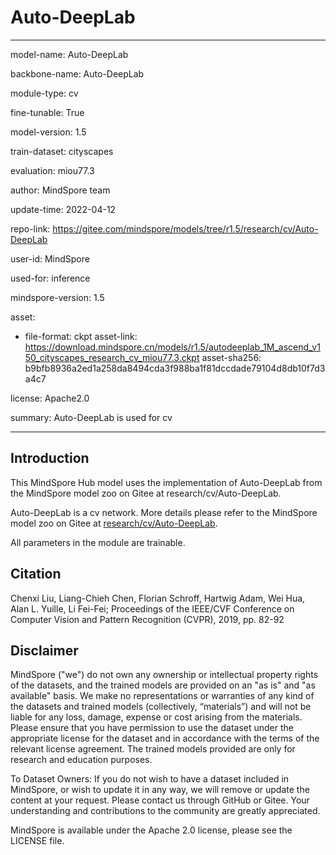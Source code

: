 # Auto-DeepLab

---

model-name: Auto-DeepLab

backbone-name: Auto-DeepLab

module-type: cv

fine-tunable: True

model-version: 1.5

train-dataset: cityscapes

evaluation: miou77.3

author: MindSpore team

update-time: 2022-04-12

repo-link: <https://gitee.com/mindspore/models/tree/r1.5/research/cv/Auto-DeepLab>

user-id: MindSpore

used-for: inference

mindspore-version: 1.5

asset:

-
    file-format: ckpt
    asset-link: <https://download.mindspore.cn/models/r1.5/autodeeplab_1M_ascend_v150_cityscapes_research_cv_miou77.3.ckpt>
    asset-sha256: b9bfb8936a2ed1a258da8494cda3f988ba1f81dccdade79104d8db10f7d3a4c7

license: Apache2.0

summary: Auto-DeepLab is used for cv

---

## Introduction

This MindSpore Hub model uses the implementation of Auto-DeepLab from the MindSpore model zoo on Gitee at research/cv/Auto-DeepLab.

Auto-DeepLab is a cv network. More details please refer to the MindSpore model zoo on Gitee at [research/cv/Auto-DeepLab](https://gitee.com/mindspore/models/blob/r1.5/research/cv/Auto-DeepLab/README.md).

All parameters in the module are trainable.

## Citation

Chenxi Liu, Liang-Chieh Chen, Florian Schroff, Hartwig Adam, Wei Hua, Alan L. Yuille, Li Fei-Fei; Proceedings of the IEEE/CVF Conference on Computer Vision and Pattern Recognition (CVPR), 2019, pp. 82-92

## Disclaimer

MindSpore ("we") do not own any ownership or intellectual property rights of the datasets, and the trained models are provided on an "as is" and "as available" basis. We make no representations or warranties of any kind of the datasets and trained models (collectively, “materials”) and will not be liable for any loss, damage, expense or cost arising from the materials. Please ensure that you have permission to use the dataset under the appropriate license for the dataset and in accordance with the terms of the relevant license agreement. The trained models provided are only for research and education purposes.

To Dataset Owners: If you do not wish to have a dataset included in MindSpore, or wish to update it in any way, we will remove or update the content at your request. Please contact us through GitHub or Gitee. Your understanding and contributions to the community are greatly appreciated.

MindSpore is available under the Apache 2.0 license, please see the LICENSE file.
